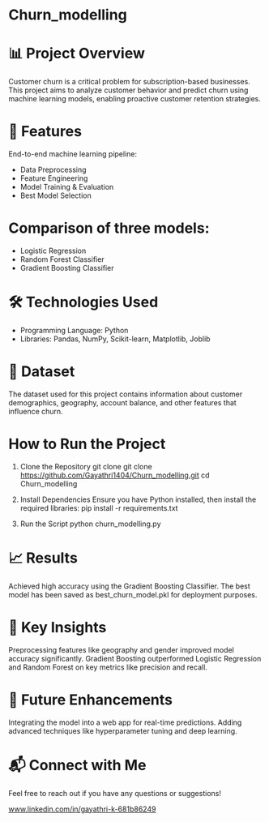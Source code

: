 # Churn_modelling
# 📊 Project Overview
Customer churn is a critical problem for subscription-based businesses. This project aims to analyze customer behavior and predict churn using machine learning models, enabling proactive customer retention strategies.

# 🚀 Features
End-to-end machine learning pipeline:
* Data Preprocessing
* Feature Engineering
* Model Training & Evaluation
* Best Model Selection

# Comparison of three models:
* Logistic Regression
* Random Forest Classifier
* Gradient Boosting Classifier

# 🛠️ Technologies Used
* Programming Language: Python
* Libraries: Pandas, NumPy, Scikit-learn, Matplotlib, Joblib

# 📂 Dataset
The dataset used for this project contains information about customer demographics, geography, account balance, and other features that influence churn.

# How to Run the Project
1. Clone the Repository
git clone git clone https://github.com/Gayathri1404/Churn_modelling.git
cd Churn_modelling

2. Install Dependencies
Ensure you have Python installed, then install the required libraries:
pip install -r requirements.txt

3. Run the Script
python churn_modelling.py

# 📈 Results
Achieved high accuracy using the Gradient Boosting Classifier.
The best model has been saved as best_churn_model.pkl for deployment purposes.

# 📌 Key Insights
Preprocessing features like geography and gender improved model accuracy significantly.
Gradient Boosting outperformed Logistic Regression and Random Forest on key metrics like precision and recall.

# 🎯 Future Enhancements
Integrating the model into a web app for real-time predictions.
Adding advanced techniques like hyperparameter tuning and deep learning.

# 📬 Connect with Me
Feel free to reach out if you have any questions or suggestions!

www.linkedin.com/in/gayathri-k-681b86249
